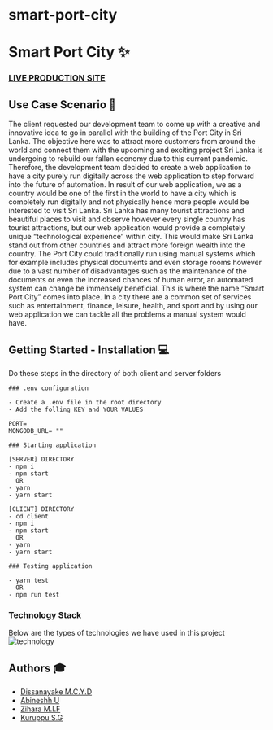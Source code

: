 # smart-port-city
# Smart Port City :sparkles:
### [LIVE PRODUCTION SITE](https://smart-port-city-fullstack.herokuapp.com/)

## Use Case Scenario :palm_tree:

The client requested our development team to come up with a creative and innovative idea to go in parallel with the building of the Port City in Sri Lanka. The objective here was to attract more customers from around the world and connect them with the upcoming and exciting project Sri Lanka is undergoing to rebuild our fallen economy due to this current pandemic. Therefore, the development team decided to create a web application to have a city purely run digitally across the web application to step forward into the future of automation. In result of our web application, we as a country would be one of the first in the world to have a city which is completely run digitally and not physically hence more people would be interested to visit Sri Lanka. Sri Lanka has many tourist attractions and beautiful places to visit and observe however every single country has tourist attractions, but our web application would provide a completely unique “technological experience” within city. This would make Sri Lanka stand out from other countries and attract more foreign wealth into the country. The Port City could traditionally run using manual systems which for example includes physical documents and even storage rooms however due to a vast number of disadvantages such as the maintenance of the documents or even the increased chances of human error, an automated system can change be immensely beneficial. This is where the name “Smart Port City” comes into place. In a city there are a common set of services such as entertainment, finance, leisure, health, and sport and by using our web application we can tackle all the problems a manual system would have.
## Getting Started - Installation :computer: 

Do these steps in the directory of both client and server folders

```
### .env configuration

- Create a .env file in the root directory
- Add the folling KEY and YOUR VALUES

PORT=
MONGODB_URL= ""

```

```
### Starting application

[SERVER] DIRECTORY 
- npm i
- npm start 
  OR
- yarn
- yarn start 

[CLIENT] DIRECTORY
- cd client
- npm i
- npm start 
  OR
- yarn
- yarn start 

```

```
### Testing application

- yarn test
  OR
- npm run test

```

### Technology Stack
Below are the types of technologies we have used in this project
![technology](https://codingthesmartway.com/wp-content/uploads/2019/01/mern_logo.png)

## Authors :mortar_board:
- [Dissanayake M.C.Y.D](https://github.com/Chabbax)
- [Abineshh U](https://github.com/)
- [Zihara M.I.F](https://github.com/Zihara)
- [Kuruppu S.G](https://github.com/)
